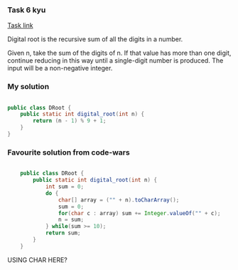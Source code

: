### Task 6 kyu

[Task link](https://www.codewars.com/kata/541c8630095125aba6000c00)

Digital root is the recursive sum of all the digits in a number.

Given n, take the sum of the digits of n. If that value has more than one digit, continue reducing in this way until a single-digit number is produced. The input will be a non-negative integer.

### My solution

```Java

public class DRoot {
    public static int digital_root(int n) {
        return (n - 1) % 9 + 1;
    }
}

```

### Favourite solution from code-wars

```Java

    public class DRoot {
        public static int digital_root(int n) {
            int sum = 0;
            do {
                char[] array = ("" + n).toCharArray();
                sum = 0;
                for(char c : array) sum += Integer.valueOf("" + c);
                n = sum;
            } while(sum >= 10);
            return sum;
        }
    }

```

USING CHAR HERE? 
